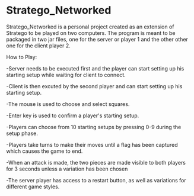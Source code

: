 # Stratego_Networked

Stratego_Networked is a personal project created as an extension of Stratego to be played on two computers. 
The program is meant to be packaged in two jar files, one for the server or player 1 and the other other one for the client player 2.

How to Play:

-Server needs to be executed first and the player can start setting up his starting setup while waiting for client to connect.

-Client is then excuted by the second player and can start setting up his starting setup.

-The mouse is used to choose and select squares.

-Enter key is used to confirm a player's starting setup.

-Players can choose from 10 starting setups by pressing 0-9 during the setup phase.

-Players take turns to make their moves until a flag has been captured which causes the game to end.

-When an attack is made, the two pieces are made visible to both players for 3 seconds unless a variation has been chosen

-The server player has access to a restart button, as well as variations for different game styles.

